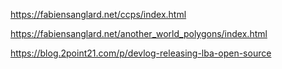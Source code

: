 https://fabiensanglard.net/ccps/index.html
> 

https://fabiensanglard.net/another_world_polygons/index.html

https://blog.2point21.com/p/devlog-releasing-lba-open-source